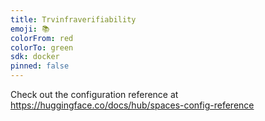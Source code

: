 ```yaml
---
title: Trvinfraverifiability
emoji: 📚
colorFrom: red
colorTo: green
sdk: docker
pinned: false
---
```


Check out the configuration reference at https://huggingface.co/docs/hub/spaces-config-reference
